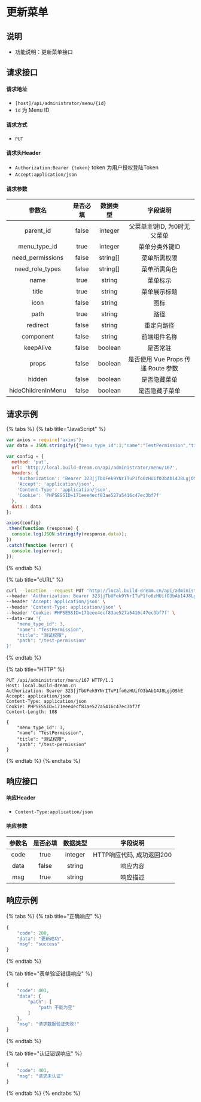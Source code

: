 # 更新菜单

## 说明

* 功能说明：更新菜单接口

## 请求接口

#### 请求地址

* `[host]/api/administrator/menu/{id}`
* `id` 为 Menu ID

#### 请求方式

* `PUT`

#### 请求头Header

* `Authorization:Bearer {token}` token 为用户授权登陆Token
* `Accept:application/json`

#### 请求参数

| 参数名 | 是否必填 | 数据类型 | 字段说明 |
| :---: | :---: | :---: | :---: |
| parent\_id | false | integer | 父菜单主键ID, 为0时无父菜单 |
| menu\_type\_id | true | integer | 菜单分类外键ID |
| need\_permissions | false | string\[\] | 菜单所需权限 |
| need\_role\_types | false | string\[\] | 菜单所需角色 |
| name | true | string | 菜单标示 |
| title | true | string | 菜单展示标题 |
| icon | false | string | 图标 |
| path | true | string | 路径 |
| redirect | false | string | 重定向路径 |
| component | false | string | 前端组件名称 |
| keepAlive | false | boolean | 是否常驻 |
| props | false | boolean | 是否使用 Vue Props 传递 Route 参数 |
| hidden | false | boolean | 是否隐藏菜单 |
| hideChildrenInMenu | false | boolean | 是否隐藏子菜单 |

## 请求示例

{% tabs %}
{% tab title="JavaScript" %}
```javascript
var axios = require('axios');
var data = JSON.stringify({"menu_type_id":3,"name":"TestPermission","title":"测试权限","path":"/test-permission"});

var config = {
  method: 'put',
  url: 'http://local.build-dream.cn/api/administrator/menu/167',
  headers: { 
    'Authorization': 'Bearer 323|jTbUFek9YNrITuP1fo6zHUifO3bAb14J8LgjOShE', 
    'Accept': 'application/json', 
    'Content-Type': 'application/json', 
    'Cookie': 'PHPSESSID=171eee4ecf83ae527a5416c47ec3bf7f'
  },
  data : data
};

axios(config)
.then(function (response) {
  console.log(JSON.stringify(response.data));
})
.catch(function (error) {
  console.log(error);
});

```
{% endtab %}

{% tab title="cURL" %}
```bash
curl --location --request PUT 'http://local.build-dream.cn/api/administrator/menu/167' \
--header 'Authorization: Bearer 323|jTbUFek9YNrITuP1fo6zHUifO3bAb14J8LgjOShE' \
--header 'Accept: application/json' \
--header 'Content-Type: application/json' \
--header 'Cookie: PHPSESSID=171eee4ecf83ae527a5416c47ec3bf7f' \
--data-raw '{
    "menu_type_id": 3,
    "name": "TestPermission",
    "title": "测试权限",
    "path": "/test-permission"
}'
```
{% endtab %}

{% tab title="HTTP" %}
```http
PUT /api/administrator/menu/167 HTTP/1.1
Host: local.build-dream.cn
Authorization: Bearer 323|jTbUFek9YNrITuP1fo6zHUifO3bAb14J8LgjOShE
Accept: application/json
Content-Type: application/json
Cookie: PHPSESSID=171eee4ecf83ae527a5416c47ec3bf7f
Content-Length: 108

{
    "menu_type_id": 3,
    "name": "TestPermission",
    "title": "测试权限",
    "path": "/test-permission"
}
```
{% endtab %}
{% endtabs %}

## 响应接口

#### 响应Header

* `Content-Type:application/json`

#### 响应参数

| 参数名 | 是否必填 | 数据类型 | 字段说明 |
| :---: | :---: | :---: | :---: |
| code | true | integer | HTTP响应代码, 成功返回200 |
| data | false | string | 响应内容 |
| msg | true | string | 响应描述 |

## 响应示例

{% tabs %}
{% tab title="正确响应" %}
```javascript
{
    "code": 200,
    "data": "更新成功",
    "msg": "success"
}
```
{% endtab %}

{% tab title="表单验证错误响应" %}
```javascript
{
    "code": 403,
    "data": {
        "path": [
            "path 不能为空"
        ]
    },
    "msg": "请求数据验证失败!"
}
```
{% endtab %}

{% tab title="认证错误响应" %}
```javascript
{
    "code": 401,
    "msg": "请求未认证"
}
```
{% endtab %}
{% endtabs %}



